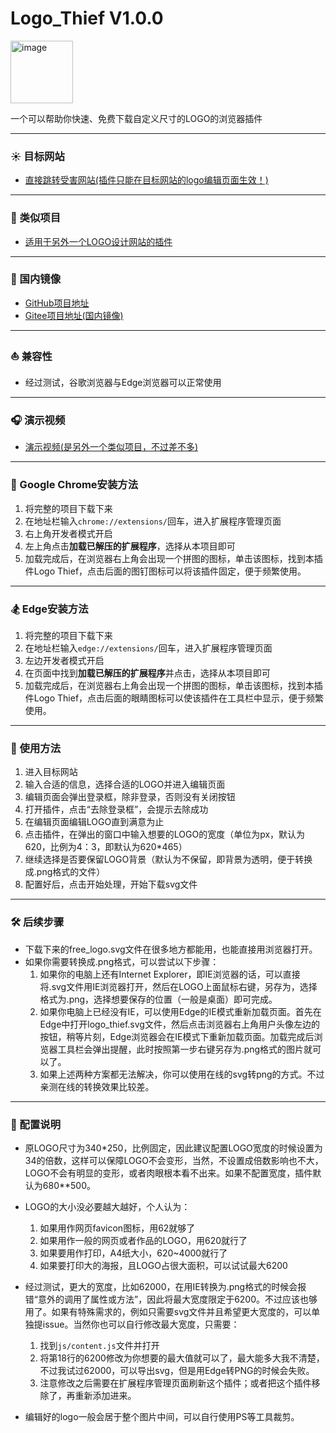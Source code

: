# Logo_Thief V1.0.0

<img src="https://github.com/quarkape/Free_Logo/blob/main/img/free_logo.png" alt="image" style="width:100px" />

一个可以帮助你快速、免费下载自定义尺寸的LOGO的浏览器插件

---

### :sunny: 目标网站

- [直接跳转受害网站(插件只能在目标网站的logo编辑页面生效！)](https://www.logomaker.com.cn//)

---

### :satellite: 类似项目

- [适用于另外一个LOGO设计网站的插件](https://github.com/quarkape/Logo_Thief)

---

### :leaves: 国内镜像

- [GitHub项目地址](https://github.com/quarkape/Free_Logo)
- [Gitee项目地址(国内镜像)](https://gitee.com/huewhom/Free_Logo)

---

### :sailboat: 兼容性

- 经过测试，谷歌浏览器与Edge浏览器可以正常使用

---

### :headphones: 演示视频

- [演示视频(是另外一个类似项目，不过差不多)](https://www.bilibili.com/video/BV1t84y1r71B?share_source=copy_web)

---

### :jack_o_lantern: Google Chrome安装方法

1. 将完整的项目下载下来
2. 在地址栏输入`chrome://extensions/`回车，进入扩展程序管理页面
3. 右上角开发者模式开启
4. 左上角点击**加载已解压的扩展程序**，选择从本项目即可
5. 加载完成后，在浏览器右上角会出现一个拼图的图标，单击该图标，找到本插件Logo Thief，点击后面的图钉图标可以将该插件固定，便于频繁使用。

---

### :snowboarder: Edge安装方法

1. 将完整的项目下载下来
2. 在地址栏输入`edge://extensions/`回车，进入扩展程序管理页面
3. 左边开发者模式开启
4. 在页面中找到**加载已解压的扩展程序**并点击，选择从本项目即可
5. 加载完成后，在浏览器右上角会出现一个拼图的图标，单击该图标，找到本插件Logo Thief，点击后面的眼睛图标可以使该插件在工具栏中显示，便于频繁使用。

---

### :badminton: 使用方法

1. 进入目标网站
2. 输入合适的信息，选择合适的LOGO并进入编辑页面
3. 编辑页面会弹出登录框，除非登录，否则没有关闭按钮
4. 打开插件，点击“去除登录框”，会提示去除成功
5. 在编辑页面编辑LOGO直到满意为止
6. 点击插件，在弹出的窗口中输入想要的LOGO的宽度（单位为px，默认为620，比例为4：3，即默认为620*465）
7. 继续选择是否要保留LOGO背景（默认为不保留，即背景为透明，便于转换成.png格式的文件）
8. 配置好后，点击开始处理，开始下载svg文件

---

### :hammer_and_wrench: 后续步骤

- 下载下来的free_logo.svg文件在很多地方都能用，也能直接用浏览器打开。
- 如果你需要转换成.png格式，可以尝试以下步骤：
  1. 如果你的电脑上还有Internet Explorer，即IE浏览器的话，可以直接将.svg文件用IE浏览器打开，然后在LOGO上面鼠标右键，另存为，选择格式为.png，选择想要保存的位置（一般是桌面）即可完成。
  2. 如果你电脑上已经没有IE，可以使用Edge的IE模式重新加载页面。首先在Edge中打开logo_thief.svg文件，然后点击浏览器右上角用户头像左边的按钮，稍等片刻，Edge浏览器会在IE模式下重新加载页面。加载完成后浏览器工具栏会弹出提醒，此时按照第一步右键另存为.png格式的图片就可以了。
  3. 如果上述两种方案都无法解决，你可以使用在线的svg转png的方式。不过亲测在线的转换效果比较差。

---

### :palm_tree: 配置说明

- 原LOGO尺寸为340*250，比例固定，因此建议配置LOGO宽度的时候设置为34的倍数，这样可以保障LOGO不会变形，当然，不设置成倍数影响也不大，LOGO不会有明显的变形，或者肉眼根本看不出来。如果不配置宽度，插件默认为680**500。
- LOGO的大小没必要越大越好，个人认为：
  1. 如果用作网页favicon图标，用62就够了
  2. 如果用作一般的网页或者作品的LOGO，用620就行了
  3. 如果要用作打印，A4纸大小，620~4000就行了
  4. 如果要打印大的海报，且LOGO占很大面积，可以试试最大6200
- 经过测试，更大的宽度，比如62000，在用IE转换为.png格式的时候会报错“意外的调用了属性或方法”，因此将最大宽度限定于6200。不过应该也够用了。如果有特殊需求的，例如只需要svg文件并且希望更大宽度的，可以单独提issue。当然你也可以自行修改最大宽度，只需要：

  1. 找到`js/content.js`文件并打开
  2. 将第18行的6200修改为你想要的最大值就可以了，最大能多大我不清楚，不过我试过62000，可以导出svg，但是用Edge转PNG的时候会失败。
  3. 注意修改之后需要在扩展程序管理页面刷新这个插件；或者把这个插件移除了，再重新添加进来。
- 编辑好的logo一般会居于整个图片中间，可以自行使用PS等工具裁剪。



